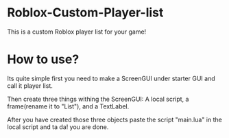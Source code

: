 # Roblox-Custom-Player-list
This is a custom Roblox player list for your game!

# How to use?

Its quite simple first you need to make a ScreenGUI under starter GUI and call it player list.

Then create three things withing the ScreenGUI: A local script, a frame(rename it to "List"), and a TextLabel.

After you have created those three objects paste the script "main.lua" in the local script and ta da! you are done.
